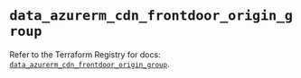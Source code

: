 # `data_azurerm_cdn_frontdoor_origin_group`

Refer to the Terraform Registry for docs: [`data_azurerm_cdn_frontdoor_origin_group`](https://registry.terraform.io/providers/hashicorp/azurerm/3.109.0/docs/data-sources/cdn_frontdoor_origin_group).
